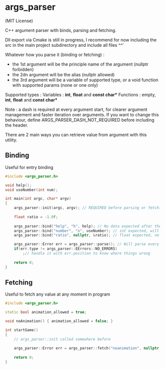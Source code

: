 
# args_parser
(MIT License)

C++ argument parser with binds, parsing and fetching.

Dll  export via Cmake is still in progress, I recommend for now including the src in the main project subdirectory
and include all files ^^'

Whatever how you parse it (binding or fetching) : 
- the 1st argument will be the principle name of the argument (nullptr forbidden)
- the 2dn argument will be the alias (nullptr allowed)
- the 3rd argument will be a variable of supported type, or a void function with supported params (none or one only)

Supported types :
  Variables  : **int**, **float** and **const char\*** 
  Functions : empty, **int**, **float** and **const char\*** 

Note : a dash is required at every argument start, for clearer argument management and faster iteration over arguments. If you want to change this behaviour, define ARGS_PARSER_DASH_NOT_REQUIRED before including the header.

There are 2 main ways you can retrieve value from argument with this utility.

## Binding

Useful for entry binding

```cpp
#include <args_parser.h>

void help();
void useNumber(int num);

int main(int argc, char* argv)
{
    args_parser::init(argc, argv); // REQUIRED before parsing or fetching anything
    
    float ratio = -1.0f;
    
    args_parser::bind("help", "h", help); // No data expected after the argument, will call help() if it founds the arg
    args_parser::bind("number", "n", useNumber); // int expected, will call useNumber with the number provided if no errors
    args_parser::bind("ratio", nullptr, &ratio); // float expected, no alias, will assign to ratio the value provided

    args_parser::Error err = args_parser::parse(); // Will parse every argument and
    if(err.type != args_parser::EErrors::NO_ERRORS)
        ;// handle it with err.position to know where things wrong
        
    return 0;
}
```

## Fetching

Useful to fetch any value at any moment in program

```cpp
#include <args_parser.h>

static bool animation_allowed = true;

void noAnimation() { animation_allowed = false; }

int startGame()
{
    // args_parser::init called somewhere before
    
    args_parser::Error err = args_parser::fetch("noanimation", nullptr, noAnimation);
    
    return 0;
}
```
